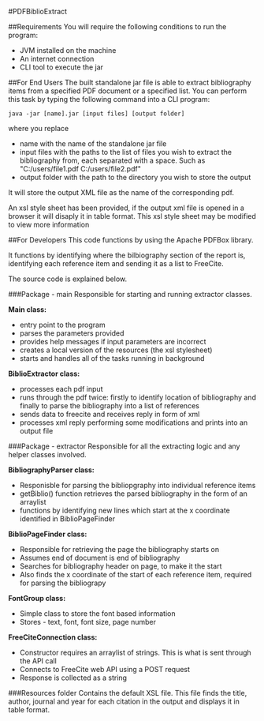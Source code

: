 #PDFBiblioExtract

##Requirements
You will require the following conditions to run the program:
- JVM installed on the machine
- An internet connection
- CLI tool to execute the jar

##For End Users
The built standalone jar file is able to extract bibliography items from a specified PDF document or a specified list. You can perform this task by typing the following command into a CLI program:

    java -jar [name].jar [input files] [output folder]

where you replace
- name with the name of the standalone jar file
- input files with the paths to the list of files you wish to extract the bibliography from, each separated with a space. Such as "C:/users/file1.pdf C:/users/file2.pdf"
- output folder with the path to the directory you wish to store the output

It will store the output XML file as the name of the corresponding pdf.

An xsl style sheet has been provided, if the output xml file is opened in a browser it will disaply it in table format. This xsl style sheet may be modified to view more information

##For Developers
This code functions by using the Apache PDFBox library.

It functions by identifying where the bilbiography section of the report is, identifying each reference item and sending it as a list to FreeCite.

The source code is explained below.

###Package - main
Responsible for starting and running extractor classes.

**Main class:**
- entry point to the program
- parses the parameters provided
- provides help messages if input parameters are incorrect
- creates a local version of the resources (the xsl stylesheet)
- starts and handles all of the tasks running in background

**BiblioExtractor class:**
- processes each pdf input
- runs through the pdf twice: firstly to identify location of bibliography and finally to parse the bibliography into a list of references
- sends data to freecite and receives reply in form of xml
- processes xml reply performing some modifications and prints into an output file

###Package - extractor
Responsible for all the extracting logic and any helper classes involved.

**BibliographyParser class:**
- Responisble for parsing the bibliopgraphy into individual reference items
- getBiblio() function retrieves the parsed bibliography in the form of an arraylist
- functions by identifying new lines which start at the x coordinate identified in BiblioPageFinder

**BiblioPageFinder class:**
- Responsible for retrieving the page the bibliography starts on
- Assumes end of document is end of bibliography
- Searches for bibliography header on page, to make it the start
- Also finds the x coordinate of the start of each reference item, required for parsing the bibliograpy 

**FontGroup class:**
- Simple class to store the font based information
- Stores - text, font, font size, page number

**FreeCiteConnection class:**
- Constructor requires an arraylist of strings. This is what is sent through the API call
- Connects to FreeCite web API using a POST request
- Response is collected as a string

###Resources folder
Contains the default XSL file. This file finds the title, author, journal and year for each citation in the output and displays it in table format. 

